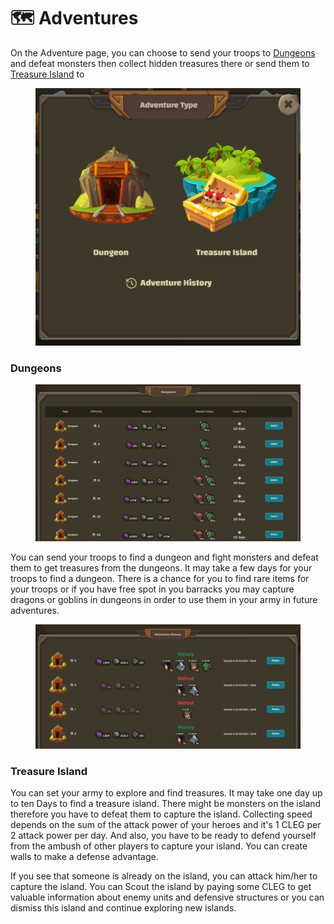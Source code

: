 # 🗺 Adventures

On the Adventure page, you can choose to send your troops to [Dungeons ](adventures.md#dungeons)and defeat monsters then collect hidden treasures there or send them to [Treasure Island](adventures.md#treasure-island) to

<figure><img src="../.gitbook/assets/image (2).png" alt=""><figcaption></figcaption></figure>

### Dungeons

<figure><img src="../.gitbook/assets/image (4).png" alt=""><figcaption></figcaption></figure>

You can send your troops to find a dungeon and fight monsters and defeat them to get treasures from the dungeons. It may take a few days for your troops to find a dungeon. There is a chance for you to find rare items for your troops or if you have free spot in you barracks you may capture dragons or goblins in dungeons in order to use them in your army in future adventures.

<figure><img src="../.gitbook/assets/image.png" alt=""><figcaption></figcaption></figure>

### Treasure Island

You can set your army to explore and find treasures. It may take one day up to ten Days to find a treasure island. There might be monsters on the island therefore you have to defeat them to capture the island. Collecting speed depends on the sum of the attack power of your heroes and it's 1 CLEG per 2 attack power per day. And also, you have to be ready to defend yourself from the ambush of other players to capture your island. You can create walls to make a defense advantage.

If you see that someone is already on the island, you can attack him/her to capture the island. You can Scout the island by paying some CLEG to get valuable information about enemy units and defensive structures or you can dismiss this island and continue exploring new islands.
